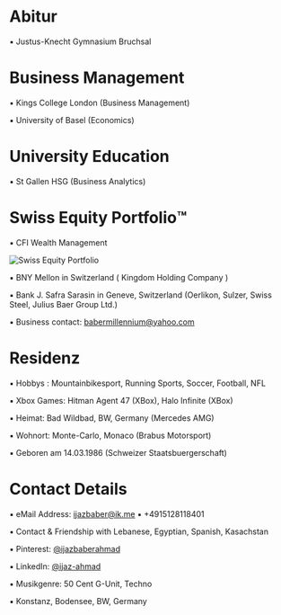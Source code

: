 # Abitur

▪︎ Justus-Knecht Gymnasium Bruchsal



# Business Management

▪︎ Kings College London (Business Management)

▪︎ University of Basel (Economics)
 
# University Education 

▪︎ St Gallen HSG (Business Analytics)

# Swiss Equity Portfolio™️

▪ CFI Wealth Management
 
![Swiss Equity Portfolio](https://user-images.githubusercontent.com/95079463/165912016-2034be7d-1fee-44ce-aa9e-ff7b36432359.png)

▪︎ BNY Mellon in Switzerland ( Kingdom Holding Company ) 

▪︎ Bank J. Safra Sarasin in Geneve, Switzerland (Oerlikon, Sulzer, Swiss Steel, Julius Baer Group Ltd.)

▪︎ Business contact: babermillennium@yahoo.com 

# Residenz 

▪︎ Hobbys : Mountainbikesport, Running Sports, Soccer, Football, NFL

▪︎ Xbox Games: Hitman Agent 47 (XBox), Halo Infinite (XBox)

▪︎ Heimat: Bad Wildbad, BW, Germany (Mercedes AMG)

▪︎ Wohnort: Monte-Carlo, Monaco (Brabus Motorsport)

▪︎ Geboren am 14.03.1986  (Schweizer Staatsbuergerschaft)


# Contact Details 

▪︎ eMail Address: ijazbaber@ik.me ▪︎ +4915128118401 

▪︎ Contact & Friendship with Lebanese, Egyptian, Spanish, Kasachstan



▪︎ Pinterest: [@ijazbaberahmad](https://www.pinterest.de/ijazbaberahmad/)

▪︎ LinkedIn: [@ijaz-ahmad](https://www.linkedin.com/in/ijaz-ahmad-69677b13a/)

▪︎ Musikgenre: 50 Cent G-Unit, Techno 

▪︎ Konstanz, Bodensee, BW, Germany
